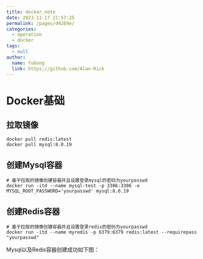 ```yaml
---
title: docker_note
date: 2023-11-17 21:57:25
permalink: /pages/d4269e/
categories: 
  - operation
  - docker
tags: 
  - null
author: 
  name: YuGong
  link: https://github.com/Alan-Rick
---
```

# Docker基础

## 拉取镜像

```shell
docker pull redis:latest
docker pull mysql:8.0.19
```

## 创建Mysql容器

```shell
# 基于拉取的镜像创建容器并且设置登录mysql的密码为yourpasswd
docker run -itd --name mysql-test -p 3306:3306 -e MYSQL_ROOT_PASSWORD='yourpasswd' mysql:8.0.19
```

## 创建Redis容器

```shell
# 基于拉取的镜像创建容器并且设置登录redis的密码为yourpasswd
docker run -itd --name myredis -p 6379:6379 redis:latest --requirepass "yourpasswd"
```

Mysql以及Redis容器创建成功如下图：
